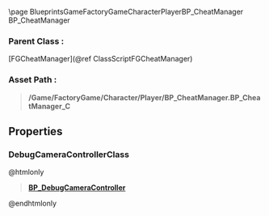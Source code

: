 \page BlueprintsGameFactoryGameCharacterPlayerBP_CheatManager BP_CheatManager
### Parent Class :
[FGCheatManager](@ref ClassScriptFGCheatManager)
### Asset Path :
<b><blockquote>/Game/FactoryGame/Character/Player/BP_CheatManager.BP_CheatManager_C</blockquote></b>
## Properties

### DebugCameraControllerClass
@htmlonly
<b><a href="_blueprints_game_factory_game_character_player_b_p__debug_camera_controller.html"><blockquote>BP_DebugCameraController</blockquote></a></b>
@endhtmlonly

